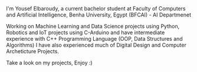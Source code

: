 I'm Yousef Elbaroudy, a current bachelor student at Faculty of Computers and Artificial Intelligence, Benha University, Egypt (BFCAI) - AI Departmenet

Working on Machine Learning and Data Science projects using Python, Robotics and IoT projects using C-Arduino
and have intermediate experience with C++ Programming Language (OOP, Data Structures and Algorithms)
I have also experienced much of Digital Design and Computer Archeticture Projects.

Take a look on my projects, Enjoy :)

<!---
YousefTB/YousefTB is a ✨ special ✨ repository because its `README.md` (this file) appears on your GitHub profile.
You can click the Preview link to take a look at your changes.
--->
